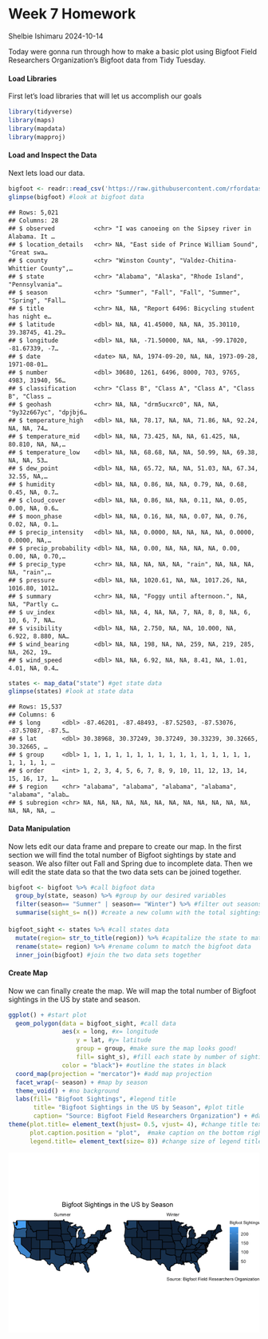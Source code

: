Week 7 Homework
================
Shelbie Ishimaru
2024-10-14

Today were gonna run through how to make a basic plot using Bigfoot
Field Researchers Organization’s Bigfoot data from Tidy Tuesday.

#### Load Libraries

First let’s load libraries that will let us accomplish our goals

``` r
library(tidyverse) 
library(maps)
library(mapdata)
library(mapproj)
```

#### Load and Inspect the Data

Next lets load our data.

``` r
bigfoot <- readr::read_csv('https://raw.githubusercontent.com/rfordatascience/tidytuesday/master/data/2022/2022-09-13/bigfoot.csv') #read in bigfoot data from tidy tuesday
glimpse(bigfoot) #look at bigfoot data
```

    ## Rows: 5,021
    ## Columns: 28
    ## $ observed           <chr> "I was canoeing on the Sipsey river in Alabama. It …
    ## $ location_details   <chr> NA, "East side of Prince William Sound", "Great swa…
    ## $ county             <chr> "Winston County", "Valdez-Chitina-Whittier County",…
    ## $ state              <chr> "Alabama", "Alaska", "Rhode Island", "Pennsylvania"…
    ## $ season             <chr> "Summer", "Fall", "Fall", "Summer", "Spring", "Fall…
    ## $ title              <chr> NA, NA, "Report 6496: Bicycling student has night e…
    ## $ latitude           <dbl> NA, NA, 41.45000, NA, NA, 35.30110, 39.38745, 41.29…
    ## $ longitude          <dbl> NA, NA, -71.50000, NA, NA, -99.17020, -81.67339, -7…
    ## $ date               <date> NA, NA, 1974-09-20, NA, NA, 1973-09-28, 1971-08-01…
    ## $ number             <dbl> 30680, 1261, 6496, 8000, 703, 9765, 4983, 31940, 56…
    ## $ classification     <chr> "Class B", "Class A", "Class A", "Class B", "Class …
    ## $ geohash            <chr> NA, NA, "drm5ucxrc0", NA, NA, "9y32z667yc", "dpjbj6…
    ## $ temperature_high   <dbl> NA, NA, 78.17, NA, NA, 71.86, NA, 92.24, NA, NA, 74…
    ## $ temperature_mid    <dbl> NA, NA, 73.425, NA, NA, 61.425, NA, 80.810, NA, NA,…
    ## $ temperature_low    <dbl> NA, NA, 68.68, NA, NA, 50.99, NA, 69.38, NA, NA, 53…
    ## $ dew_point          <dbl> NA, NA, 65.72, NA, NA, 51.03, NA, 67.34, 32.55, NA,…
    ## $ humidity           <dbl> NA, NA, 0.86, NA, NA, 0.79, NA, 0.68, 0.45, NA, 0.7…
    ## $ cloud_cover        <dbl> NA, NA, 0.86, NA, NA, 0.11, NA, 0.05, 0.00, NA, 0.6…
    ## $ moon_phase         <dbl> NA, NA, 0.16, NA, NA, 0.07, NA, 0.76, 0.02, NA, 0.1…
    ## $ precip_intensity   <dbl> NA, NA, 0.0000, NA, NA, NA, NA, 0.0000, 0.0000, NA,…
    ## $ precip_probability <dbl> NA, NA, 0.00, NA, NA, NA, NA, 0.00, 0.00, NA, 0.70,…
    ## $ precip_type        <chr> NA, NA, NA, NA, NA, "rain", NA, NA, NA, NA, "rain",…
    ## $ pressure           <dbl> NA, NA, 1020.61, NA, NA, 1017.26, NA, 1016.80, 1012…
    ## $ summary            <chr> NA, NA, "Foggy until afternoon.", NA, NA, "Partly c…
    ## $ uv_index           <dbl> NA, NA, 4, NA, NA, 7, NA, 8, 8, NA, 6, 10, 6, 7, NA…
    ## $ visibility         <dbl> NA, NA, 2.750, NA, NA, 10.000, NA, 6.922, 8.880, NA…
    ## $ wind_bearing       <dbl> NA, NA, 198, NA, NA, 259, NA, 219, 285, NA, 262, 19…
    ## $ wind_speed         <dbl> NA, NA, 6.92, NA, NA, 8.41, NA, 1.01, 4.01, NA, 0.4…

``` r
states <- map_data("state") #get state data
glimpse(states) #look at state data
```

    ## Rows: 15,537
    ## Columns: 6
    ## $ long      <dbl> -87.46201, -87.48493, -87.52503, -87.53076, -87.57087, -87.5…
    ## $ lat       <dbl> 30.38968, 30.37249, 30.37249, 30.33239, 30.32665, 30.32665, …
    ## $ group     <dbl> 1, 1, 1, 1, 1, 1, 1, 1, 1, 1, 1, 1, 1, 1, 1, 1, 1, 1, 1, 1, …
    ## $ order     <int> 1, 2, 3, 4, 5, 6, 7, 8, 9, 10, 11, 12, 13, 14, 15, 16, 17, 1…
    ## $ region    <chr> "alabama", "alabama", "alabama", "alabama", "alabama", "alab…
    ## $ subregion <chr> NA, NA, NA, NA, NA, NA, NA, NA, NA, NA, NA, NA, NA, NA, NA, …

#### Data Manipulation

Now lets edit our data frame and prepare to create our map. In the first
section we will find the total number of Bigfoot sightings by state and
season. We also filter out Fall and Spring due to incomplete data. Then
we will edit the state data so that the two data sets can be joined
together.

``` r
bigfoot <- bigfoot %>% #call bigfoot data
  group_by(state, season) %>% #group by our desired variables
  filter(season== "Summer" | season== "Winter") %>% #filter out seasons with incomplete data sets
  summarise(sight_s= n()) #create a new column with the total sightings by state and season

bigfoot_sight <- states %>% #call states data
  mutate(region= str_to_title(region)) %>% #capitalize the state to match bigfoot data
  rename(state= region) %>% #rename column to match the bigfoot data
  inner_join(bigfoot) #join the two data sets together
```

#### Create Map

Now we can finally create the map. We will map the total number of
Bigfoot sightings in the US by state and season.

``` r
ggplot() + #start plot
  geom_polygon(data = bigfoot_sight, #call data
               aes(x = long, #x= longitude
                   y = lat, #y= latitude 
                   group = group, #make sure the map looks good!
                   fill= sight_s), #fill each state by number of sightings per season
               color = "black")+ #outline the states in black
  coord_map(projection = "mercator")+ #add map projection
  facet_wrap(~ season) + #map by season
  theme_void() + #no background
  labs(fill= "Bigfoot Sightings", #legend title
       title= "Bigfoot Sightings in the US by Season", #plot title
       caption= "Source: Bigfoot Field Researchers Organization") + #data source
theme(plot.title= element_text(hjust= 0.5, vjust= 4), #change title text size
      plot.caption.position = "plot",  #make caption on the bottom right of the page
      legend.title= element_text(size= 8)) #change size of legend title
```

![](../Output/bigfoot_map-1.png)<!-- -->
